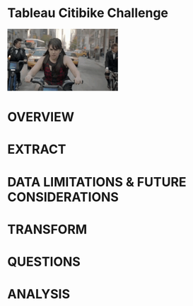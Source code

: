 # Tableau Citibike Challenge
![tv gif](img/citibike_gif.gif)


# OVERVIEW
# EXTRACT
# DATA LIMITATIONS & FUTURE CONSIDERATIONS
# TRANSFORM
# QUESTIONS
# ANALYSIS
